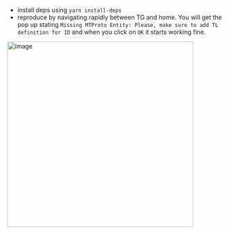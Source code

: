 - install deps using `yarn install-deps` 
- reproduce by navigating rapidly between TG and home. You will get the pop up stating `Missing MTProto Entity: Please, make sure to add TL definition for ID` and when you click on `OK` it starts working fine.

<img width="430" alt="image" src="https://github.com/user-attachments/assets/30a43c9c-8b12-4fe2-92c9-b9fc3c597b73">

